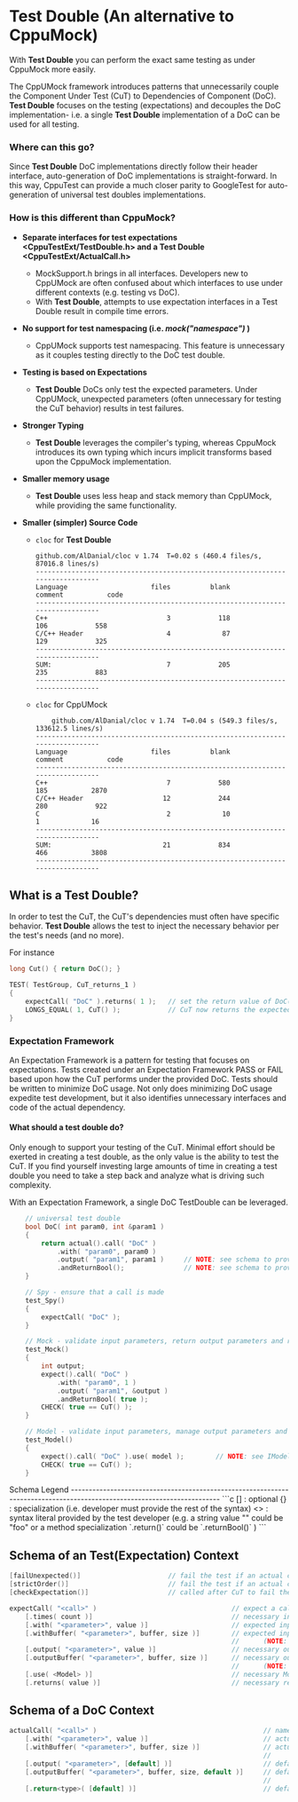 **Test Double** (An alternative to CppuMock)
========================================================================================================================

With **Test Double** you can perform the exact same testing as under CppuMock more easily.

The CppUMock framework introduces patterns that unnecessarily couple the Component Under Test (CuT) to
Dependencies of Component (DoC).  **Test Double** focuses on the testing (expectations) and decouples the DoC
implementation- i.e. a single **Test Double** implementation of a DoC can be used for all testing.

### Where can this go?

Since **Test Double** DoC implementations directly follow their header interface, auto-generation of DoC implementations
is straight-forward.  In this way, CppuTest can provide a much closer parity to GoogleTest for auto-generation of
universal test doubles implementations.


### How is this different than CppuMock?

* **Separate interfaces for test expectations <CppuTestExt/TestDouble.h> and a Test Double <CppuTestExt/ActualCall.h>**
    * MockSupport.h brings in all interfaces.  Developers new to CppUMock are often confused about which interfaces to
        use under different contexts (e.g. testing vs DoC).
    * With **Test Double**, attempts to use expectation interfaces in a Test Double result in compile time errors.

* **No support for test namespacing (i.e. _mock("namespace")_ )**
    * CppUMock supports test namespacing.  This feature is unnecessary as it couples testing directly to the DoC test
        double.

* **Testing is based on Expectations**
    * **Test Double** DoCs only test the expected parameters.  Under CppUMock, unexpected parameters
        (often unnecessary for testing the CuT behavior) results in test failures.

* **Stronger Typing**
    * **Test Double** leverages the compiler's typing, whereas CppuMock introduces its own typing which incurs implicit
        transforms based upon the CppuMock implementation.

* **Smaller memory usage**
    * **Test Double** uses less heap and stack memory than CppUMock, while providing the same functionality.

* **Smaller (simpler) Source Code**
    * `cloc` for **Test Double**
        <!--
        include/CppUTestExt/ActualCall.h
        include/CppUTestExt/ExpectCall.h
        include/CppUTestExt/TestDouble.h
        include/CppUTestExt/TestDoubleParameter.h
        src/CppUTestExt/ActualCall.cpp
        src/CppUTestExt/TestDouble.cpp
        src/CppUTestExt/TestDoubleParameter.cpp
        -->
        ~~~
        github.com/AlDanial/cloc v 1.74  T=0.02 s (460.4 files/s, 87016.8 lines/s)
        -------------------------------------------------------------------------------
        Language                     files          blank        comment           code
        -------------------------------------------------------------------------------
        C++                              3            118            106            558
        C/C++ Header                     4             87            129            325
        -------------------------------------------------------------------------------
        SUM:                             7            205            235            883
        -------------------------------------------------------------------------------
        ~~~
    * `cloc` for CppUMock
        <!--
        ./include/CppUTestExt/MockActualCall.h
        ./include/CppUTestExt/MockCheckedActualCall.h
        ./include/CppUTestExt/MockExpectedCallsList.h
        ./include/CppUTestExt/MockFailure.h
        ./include/CppUTestExt/MockSupport.h
        ./include/CppUTestExt/MockSupportPlugin.h
        ./include/CppUTestExt/MockCheckedExpectedCall.h
        ./include/CppUTestExt/MockExpectedCall.h
        ./include/CppUTestExt/MockNamedValue.h
        ./scripts/CppUnitTemplates/MockClassName.h
        ./scripts/CppUnitTemplates/MockClassNameC.c
        ./scripts/CppUnitTemplates/MockClassNameC.h
        ./scripts/templates/MockClassName.h
        ./scripts/templates/MockClassNameC.c
        ./scripts/templates/MockClassNameC.h
        ./src/CppUTestExt/CMakeFiles/CppUTestExt.dir/MockSupportPlugin.cpp.o
        ./src/CppUTestExt/CMakeFiles/CppUTestExt.dir/MockExpectedCallsList.cpp.o
        ./src/CppUTestExt/CMakeFiles/CppUTestExt.dir/MockFailure.cpp.o
        ./src/CppUTestExt/CMakeFiles/CppUTestExt.dir/MockSupport.cpp.o
        ./src/CppUTestExt/CMakeFiles/CppUTestExt.dir/MockExpectedCall.cpp.o
        ./src/CppUTestExt/CMakeFiles/CppUTestExt.dir/MockActualCall.cpp.o
        ./src/CppUTestExt/CMakeFiles/CppUTestExt.dir/MockNamedValue.cpp.o
        ./src/CppUTestExt/MockActualCall.cpp
        ./src/CppUTestExt/MockExpectedCallsList.cpp
        ./src/CppUTestExt/MockFailure.cpp
        ./src/CppUTestExt/MockSupportPlugin.cpp
        ./src/CppUTestExt/MockExpectedCall.cpp
        ./src/CppUTestExt/MockNamedValue.cpp
        ./src/CppUTestExt/MockSupport.cpp
        -->
        ~~~
            github.com/AlDanial/cloc v 1.74  T=0.04 s (549.3 files/s, 133612.5 lines/s)
        -------------------------------------------------------------------------------
        Language                     files          blank        comment           code
        -------------------------------------------------------------------------------
        C++                              7            580            185           2870
        C/C++ Header                    12            244            280            922
        C                                2             10              1             16
        -------------------------------------------------------------------------------
        SUM:                            21            834            466           3808
        -------------------------------------------------------------------------------
        ~~~



What is a Test Double?
------------------------------------------------------------------------------------------------------------------------
In order to test the CuT, the CuT's dependencies must often have specific behavior.  **Test Double** allows the test to
inject the necessary behavior per the test's needs (and no more).

For instance
```c++
long Cut() { return DoC(); }

TEST( TestGroup, CuT_returns_1 )
{
    expectCall( "DoC" ).returns( 1 );   // set the return value of DoC()
    LONGS_EQUAL( 1, CuT() );            // CuT now returns the expected value
}
```

### Expectation Framework
An Expectation Framework is a pattern for testing that focuses on expectations.  Tests created under an Expectation
Framework PASS or FAIL based upon how the CuT performs under the provided DoC.  Tests should be written to minimize
DoC usage.  Not only does minimizing DoC usage expedite test development, but it also identifies unnecessary interfaces
and code of the actual dependency.

#### What should a test double do?
Only enough to support your testing of the CuT.  Minimal effort should be exerted in creating a test double, as the
only value is the ability to test the CuT.  If you find yourself investing large amounts of time in creating a test
double you need to take a step back and analyze what is driving such complexity.

With an Expectation Framework, a single DoC TestDouble can be leveraged.
```c
    // universal test double
    bool DoC( int param0, int &param1 )
    {
        return actual().call( "DoC" )
            .with( "param0", param0 )
            .output( "param1", param1 )     // NOTE: see schema to provide default values or model behavior
            .andReturnBool();               // NOTE: see schema to provide default values or model behavior
    }

    // Spy - ensure that a call is made
    test_Spy()
    {
        expectCall( "DoC" );
    }

    // Mock - validate input parameters, return output parameters and return value
    test_Mock()
    {
        int output;
        expect().call( "DoC" )
            .with( "param0", 1 )
            .output( "param1", &output )
            .andReturnBool( true );
        CHECK( true == CuT() );
    }

    // Model - validate input parameters, manage output parameters and return value per some modelled behavior
    test_Model()
    {
        expect().call( "DoC" ).use( model );        // NOTE: see IModel interface for how to set output and return values
        CHECK( true == CuT() );
    }
```

<a name="schema">
Schema  Legend
</a>
------------------------------------------------------------------------------------------------------------------------
```c
    []      : optional
    {}      : specialization (i.e. developer must provide the rest of the syntax)
    <>      : syntax literal provided by the test developer (e.g. a string value "<call>" could be "foo"
                or a method specialization `.return<type>()` could be `.returnBool()` )
```

Schema of an Test(Expectation) Context
------------------------------------------------------------------------------------------------------------------------
```c
[failUnexpected()]                      // fail the test if an actual call was not expected
[strictOrder()]                         // fail the test if an actual call did not follow the expected order
[checkExpectation()]                    // called after CuT to fail the test if there are unmet expectations

expectCall( "<call>" )                                  // expect a call with the DoC name matching <call>
    [.times( count )]                                   // necessary invocations for the CuT test (default=infinity)
    [.with( "<parameter>", value )]                     // expected input parameter for CuT test
    [.withBuffer( "<parameter>", buffer, size )]        // expected input buffer data for CuT test
                                                        //      (NOTE: buffer must be static)
    [.output( "<parameter>", value )]                   // necessary output value for the CuT test
    [.outputBuffer( "<parameter>", buffer, size )]      // necessary output buffer for the CuT test
                                                        //      (NOTE: buffer must be static)
    [.use( <Model> )]                                   // necessary Model for the CuT (i.e. override the DoC defaults)
    [.returns( value )]                                 // necessary return value for the CuT test
```

Schema of a DoC Context
------------------------------------------------------------------------------------------------------------------------
```c
actualCall( "<call>" )                                          // name of method/function used by actual
    [.with( "<parameter>", value )]                             // actual input parameter
    [.withBuffer( "<parameter>", buffer, size )]                // actual input buffer data
                                                                //      (NOTE: buffer must be static)
    [.output( "<parameter>", [default] )]                       // default output value for general testing
    [.outputBuffer( "<parameter>", buffer, size, default )]     // default buffer value for general testing
                                                                //      (NOTE: buffer must be static)
    [.return<type>( [default] )]                                // default return value for general testing
```
